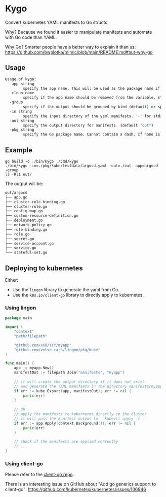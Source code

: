# Kygo

Convert kubernetes YAML manifests to Go structs.

Why? Because we found it easier to manipulate manifests and automate with Go code than YAML.

Why Go? Smarter people have a better way to explain it than us: <https://github.com/bwplotka/mimic/blob/main/README.md#but-why-go>

## Usage

```sh
Usage of kygo:
  -app string
    	specify the app name. This will be used as the package name if none is specified. (default "myapp")
  -clean-name
    	specify if the app name should be removed from the variable, struct and file name. (default true)
  -group
    	specify if the output should be grouped by kind (default) or split by name. (default false)
  -in string
    	specify the input directory of the yaml manifests, '-' for stdin (default "-")
  -out string
    	specify the output directory for manifests. (default "out")
  -pkg string
    	specify the Go package name. Cannot contain a dash. If none is specified the app name will be used.
```

## Example

```shell
go build -o ./bin/kygo ./cmd/kygo
./bin/kygo -in=./pkg/kube/testdata/argocd.yaml -out=./out -app=argocd -group
ls -Rl1 out/
```

The output will be:

```sh
out/argocd
├── app.go
├── cluster-role-binding.go
├── cluster-role.go
├── config-map.go
├── custom-resource-definition.go
├── deployment.go
├── network-policy.go
├── role-binding.go
├── role.go
├── secret.go
├── service-account.go
├── service.go
└── stateful-set.go
```

## Deploying to kubernetes

Either:

* Use the `lingon` library to generate the yaml from Go.
* Use the `k8s.io/client-go` library to directly apply to kubernetes.

### Using lingon

```go
package main

import (
    "context"
    "path/filepath"

    "github.com/XXX/YYY/myapp"
    "github.com/volvo-cars/lingon/pkg/kube"
)

func main() {   
	app := myapp.New()
	manifestOut := filepath.Join("manifests", "myapp")
	
	// it will create the output directory if it does not exist
	// and generate the YAML manifests in the directory manifests/myapp/
	if err := kube.Export(app, manifestOut); err != nil {
        panic(err)
    }
    
    // OR 
	// apply the manifests to kubernetes directly to the cluster
	// it will pass the manifest output to  `kubectl apply -f -`
	if err := app.Apply(context.Background()); err != nil {
        panic(err)
    }
	
	// check if the manifests are applied correctly
	// ...
}
```

### Using client-go

Please refer to the [client-go repo](https://github.com/kubernetes/client-go).

There is an interesting issue on GitHub about "Add go generics support to client-go":
<https://github.com/kubernetes/kubernetes/issues/106846>
